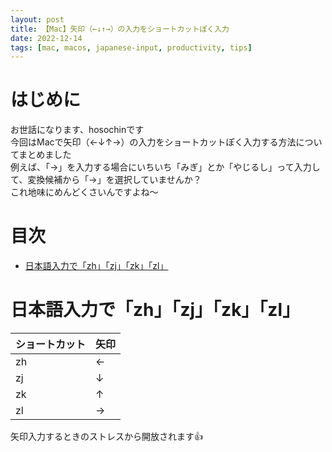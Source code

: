```yaml
---
layout: post
title: 【Mac】矢印（←↓↑→）の入力をショートカットぽく入力
date: 2022-12-14
tags: [mac, macos, japanese-input, productivity, tips]
---
```


# はじめに

お世話になります、hosochinです  
今回はMacで矢印（←↓↑→）の入力をショートカットぽく入力する方法についてまとめました  
例えば、「→」を入力する場合にいちいち「みぎ」とか「やじるし」って入力して、変換候補から「→」を選択していませんか？  
これ地味にめんどくさいんですよね〜

# 目次

- [日本語入力で「zh」「zj」「zk」「zl」](#日本語入力でzhjkzl)

# 日本語入力で「zh」「zj」「zk」「zl」

| ショートカット | 矢印 |
|---|---|
| zh | ← |
| zj | ↓ |
| zk | ↑ |
| zl | → |

矢印入力するときのストレスから開放されます👍